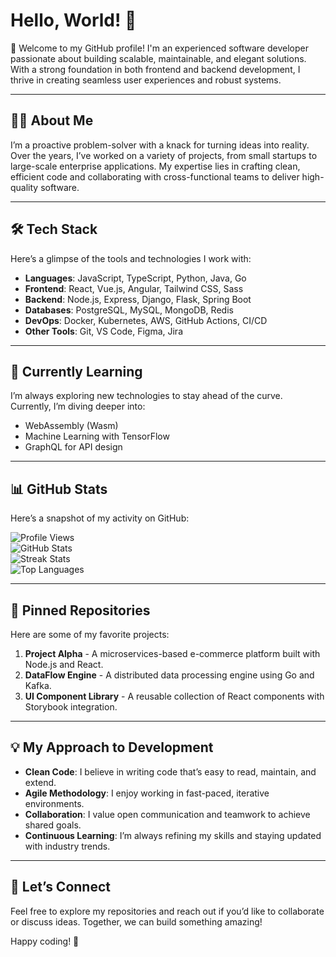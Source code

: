 # Hello, World! 👋  
🚀 Welcome to my GitHub profile! I'm an experienced software developer passionate about building scalable, maintainable, and elegant solutions. With a strong foundation in both frontend and backend development, I thrive in creating seamless user experiences and robust systems.  

---

## 👨‍💻 About Me  
I’m a proactive problem-solver with a knack for turning ideas into reality. Over the years, I’ve worked on a variety of projects, from small startups to large-scale enterprise applications. My expertise lies in crafting clean, efficient code and collaborating with cross-functional teams to deliver high-quality software.  

---

## 🛠️ Tech Stack  
Here’s a glimpse of the tools and technologies I work with:  

- **Languages**: JavaScript, TypeScript, Python, Java, Go  
- **Frontend**: React, Vue.js, Angular, Tailwind CSS, Sass  
- **Backend**: Node.js, Express, Django, Flask, Spring Boot  
- **Databases**: PostgreSQL, MySQL, MongoDB, Redis  
- **DevOps**: Docker, Kubernetes, AWS, GitHub Actions, CI/CD  
- **Other Tools**: Git, VS Code, Figma, Jira  

---

## 🌱 Currently Learning  
I’m always exploring new technologies to stay ahead of the curve. Currently, I’m diving deeper into:  
- WebAssembly (Wasm)  
- Machine Learning with TensorFlow  
- GraphQL for API design  

---

## 📊 GitHub Stats  
Here’s a snapshot of my activity on GitHub:  

![Profile Views](https://komarev.com/ghpvc/?username=suzanneadriana248&color=blue)  
![GitHub Stats](https://github-readme-stats.vercel.app/api?username=suzanneadriana248&show_icons=true&theme=radical)  
![Streak Stats](https://streak-stats.demolab.com/?user=suzanneadriana248&theme=radical)  
![Top Languages](https://github-readme-stats.vercel.app/api/top-langs/?username=suzanneadriana248&layout=compact&theme=radical)  

---

## 📌 Pinned Repositories  
Here are some of my favorite projects:  

1. **Project Alpha** - A microservices-based e-commerce platform built with Node.js and React.  
2. **DataFlow Engine** - A distributed data processing engine using Go and Kafka.  
3. **UI Component Library** - A reusable collection of React components with Storybook integration.  

---

## 💡 My Approach to Development  
- **Clean Code**: I believe in writing code that’s easy to read, maintain, and extend.  
- **Agile Methodology**: I enjoy working in fast-paced, iterative environments.  
- **Collaboration**: I value open communication and teamwork to achieve shared goals.  
- **Continuous Learning**: I’m always refining my skills and staying updated with industry trends.  

---

## 🌟 Let’s Connect  
Feel free to explore my repositories and reach out if you’d like to collaborate or discuss ideas. Together, we can build something amazing!  

Happy coding! 🚀
